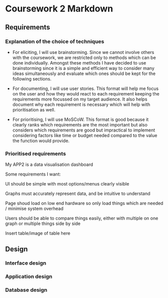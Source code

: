 # Coursework 2 Markdown
## Requirements
### Explanation of the choice of techniques
- For eliciting, I will use brainstorming. Since we cannot involve others with the coursework, we are restricted only to methods which can be done individually. Amongst these methods I have decided to use brainstorming since it is a simple and efficient way to consider many ideas simultaneously and evaluate which ones should be kept for the following sections.

- For documenting, I will use user stories. This format will help me focus on the user and how they would react to each requirement keeping the requirements more focussed on my target audience. It also helps document why each requirement is necessary which will help with prioritisation as well.

- For prioritising, I will use MoSCoW. This format is good because it clearly ranks which requirements are the most important but also considers which requirements are good but impractical to implement considering factors like time or budget needed compared to the value the function would provide.

### Prioritised requirements
My APP2 is a data visualisation dashboard

Some requirements I want:

UI should be simple with most options/menus clearly visible

Graphs must accurately represent data, and be intuitive to understand

Page shoud load on low end hardware so only load things which are needed / minimise system overhead

Users should be able to compare things easily, either with multiple on one graph or multiple things side by side

Insert table/image of table here
## Design
### Interface design
### Application design
### Database design